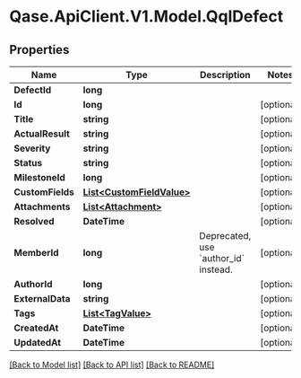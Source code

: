 # Qase.ApiClient.V1.Model.QqlDefect

## Properties

Name | Type | Description | Notes
------------ | ------------- | ------------- | -------------
**DefectId** | **long** |  | 
**Id** | **long** |  | [optional] 
**Title** | **string** |  | [optional] 
**ActualResult** | **string** |  | [optional] 
**Severity** | **string** |  | [optional] 
**Status** | **string** |  | [optional] 
**MilestoneId** | **long** |  | [optional] 
**CustomFields** | [**List&lt;CustomFieldValue&gt;**](CustomFieldValue.md) |  | [optional] 
**Attachments** | [**List&lt;Attachment&gt;**](Attachment.md) |  | [optional] 
**Resolved** | **DateTime** |  | [optional] 
**MemberId** | **long** | Deprecated, use &#x60;author_id&#x60; instead. | [optional] 
**AuthorId** | **long** |  | [optional] 
**ExternalData** | **string** |  | [optional] 
**Tags** | [**List&lt;TagValue&gt;**](TagValue.md) |  | [optional] 
**CreatedAt** | **DateTime** |  | [optional] 
**UpdatedAt** | **DateTime** |  | [optional] 

[[Back to Model list]](../../README.md#documentation-for-models) [[Back to API list]](../../README.md#documentation-for-api-endpoints) [[Back to README]](../../README.md)

